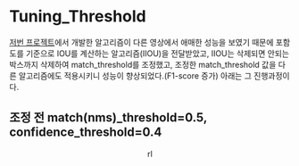 # Tuning_Threshold
[저번 프로젝트](https://github.com/KangHongJun/Origin-NMS/tree/main/sahi_yolox)에서 개발한 알고리즘이 다른 영상에서 애매한 성능을 보였기 때문에 포함도를 기준으로 IOU를 계산하는 알고리즘(IIOU)을 전달받았고, IIOU는 삭제되면 안되는 박스까지 삭제하여 match_threshold를 조정했고, 조정한 match_threshold 값을 다른 알고리즘에도 적용시키니 성능이 향상되었다.(F1-score 증가) 아래는 그 진행과정이다.

## 조정 전 match(nms)_threshold=0.5, confidence_threshold=0.4

<div align="center">rl
  <p float="left">
    <div align = "center">
      <img src="https://github.com/KangHongJun/Tuning_Threshold/blob/main/threshold_tuning/N_IIOU.png", width="70%>
      [IIOU - F1-score : 0.3333]
    </div>
  </p>
</div>


